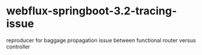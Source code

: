 # webflux-springboot-3.2-tracing-issue
reproducer for baggage propagation issue between functional router versus controller
